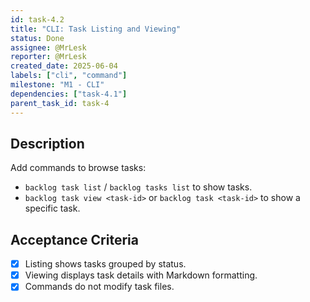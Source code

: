 ```yaml
---
id: task-4.2
title: "CLI: Task Listing and Viewing"
status: Done
assignee: @MrLesk
reporter: @MrLesk
created_date: 2025-06-04
labels: ["cli", "command"]
milestone: "M1 - CLI"
dependencies: ["task-4.1"]
parent_task_id: task-4
---
```


## Description

Add commands to browse tasks:

- `backlog task list` / `backlog tasks list` to show tasks.
- `backlog task view <task-id>` or `backlog task <task-id>` to show a specific task.

## Acceptance Criteria

- [x] Listing shows tasks grouped by status.
- [x] Viewing displays task details with Markdown formatting.
- [x] Commands do not modify task files.
